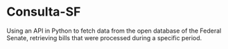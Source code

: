 # Consulta-SF
Using an API in Python to fetch data from the open database of the Federal Senate, retrieving bills that were processed during a specific period.
